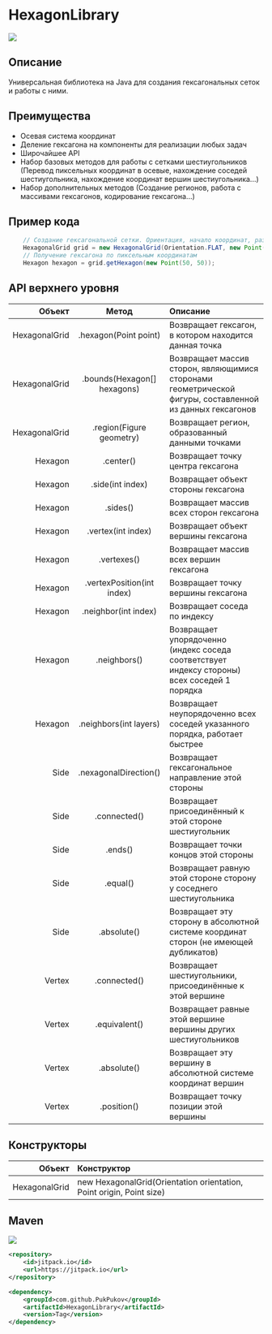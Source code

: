 # HexagonLibrary
![](https://img.shields.io/tokei/lines/github/PukPukov/HexagonLibrary-Java?style=for-the-badge&logo=appveyor)

## Описание
Универсальная библиотека на Java для создания гексагональных сеток и работы с ними. 
## Преимущества

- Осевая система координат
- Деление гексагона на компоненты для реализации любых задач
- Широчайшее API
- Набор базовых методов для работы с сетками шестиугольников (Перевод пиксельных координат в осевые, нахождение соседей шестиугольника, нахождение координат вершин шестиугольника...)
- Набор дополнительных методов (Создание регионов, работа с массивами гексагонов, кодирование гексагона...)

## Пример кода
```java
    // Создание гексагональной сетки. Ориентация, начало координат, размер гексагона, настройки Morton64 (в большинстве случаев менять не надо)
    HexagonalGrid grid = new HexagonalGrid(Orientation.FLAT, new Point(0, 0), new Point(20, 20), new Morton64(2, 32));
    // Получение гексагона по пиксельным координатам
    Hexagon hexagon = grid.getHexagon(new Point(50, 50));
```
## API верхнего уровня
| Объект | Метод | Описание|
|----:|:----:|:----------|
| HexagonalGrid | .hexagon(Point point) | Возвращает гексагон, в котором находится данная точка |
| HexagonalGrid | .bounds(Hexagon[] hexagons) | Возвращает массив сторон, являющимися сторонами геометрической фигуры, составленной из данных гексагонов |
| HexagonalGrid | .region(Figure geometry) | Возвращает регион, образованный данными точками |
| Hexagon | .center() | Возвращает точку центра гексагона |
| Hexagon | .side(int index) | Возвращает объект стороны гексагона |
| Hexagon | .sides() | Возвращает массив всех сторон гексагона |
| Hexagon | .vertex(int index) | Возвращает объект вершины гексагона |
| Hexagon | .vertexes() | Возвращает массив всех вершин гексагона |
| Hexagon | .vertexPosition(int index) | Возвращает точку вершины гексагона |
| Hexagon | .neighbor(int index) | Возвращает соседа по индексу |
| Hexagon | .neighbors() | Возвращает упорядоченно (индекс соседа соответствует индексу стороны) всех соседей 1 порядка |
| Hexagon | .neighbors(int layers) | Возвращает неупорядоченно всех соседей указанного порядка, работает быстрее |
| Side | .nexagonalDirection() | Возвращает гексагональное направление этой стороны |
| Side | .connected() | Возвращает присоединённый к этой стороне шестиугольник |
| Side | .ends() | Возвращает точки концов этой стороны |
| Side | .equal() | Возвращает равную этой стороне сторону у соседнего шестиугольника |
| Side | .absolute() | Возвращает эту сторону в абсолютной системе координат сторон (не имеющей дубликатов) |
| Vertex | .connected() | Возвращает шестиугольники, присоединённые к этой вершине |
| Vertex | .equivalent() | Возвращает равные этой вершине вершины других шестиугольников |
| Vertex | .absolute() | Возвращает эту вершину в абсолютной системе координат вершин |
| Vertex | .position() | Возвращает точку позиции этой вершины |

## Конструкторы
| Объект | Конструктор |
|----:|:----------|
| HexagonalGrid | new HexagonalGrid(Orientation orientation, Point origin, Point size) |

## Maven

[![](https://jitpack.io/v/PukPukov/HexagonLibrary.svg)](https://jitpack.io/#PukPukov/HexagonLibrary)

```xml
<repository>
    <id>jitpack.io</id>
    <url>https://jitpack.io</url>
</repository>
```

```xml
<dependency>
    <groupId>com.github.PukPukov</groupId>
    <artifactId>HexagonLibrary</artifactId>
    <version>Tag</version>
</dependency>
```